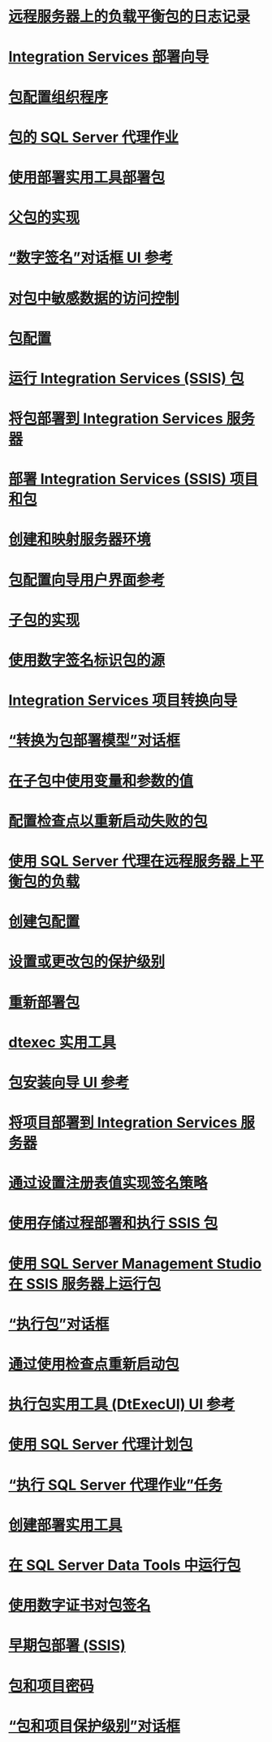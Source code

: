 # [远程服务器上的负载平衡包的日志记录](logging-for-load-balanced-packages-on-remote-servers.md)
# [Integration Services 部署向导](integration-services-deployment-wizard.md)
# [包配置组织程序](package-configurations-organizer.md)
# [包的 SQL Server 代理作业](sql-server-agent-jobs-for-packages.md)
# [使用部署实用工具部署包](deploy-packages-by-using-the-deployment-utility.md)
# [父包的实现](implementation-of-the-parent-package.md)
# [“数字签名”对话框 UI 参考](digital-signing-dialog-box-ui-reference.md)
# [对包中敏感数据的访问控制](access-control-for-sensitive-data-in-packages.md)
# [包配置](package-configurations.md)
# [运行 Integration Services (SSIS) 包](run-integration-services-ssis-packages.md)
# [将包部署到 Integration Services 服务器](deploy-packages-to-integration-services-server.md)
# [部署 Integration Services (SSIS) 项目和包](deploy-integration-services-ssis-projects-and-packages.md)
# [创建和映射服务器环境](create-and-map-a-server-environment.md)
# [包配置向导用户界面参考](package-configuration-wizard-ui-reference.md)
# [子包的实现](implementation-of-child-packages.md)
# [使用数字签名标识包的源](identify-the-source-of-packages-with-digital-signatures.md)
# [Integration Services 项目转换向导](integration-services-project-conversion-wizard.md)
# [“转换为包部署模型”对话框](convert-to-package-deployment-model-dialog-box.md)
# [在子包中使用变量和参数的值](use-the-values-of-variables-and-parameters-in-a-child-package.md)
# [配置检查点以重新启动失败的包](configure-checkpoints-for-restarting-a-failed-package.md)
# [使用 SQL Server 代理在远程服务器上平衡包的负载](load-balancing-packages-on-remote-servers-by-using-sql-server-agent.md)
# [创建包配置](create-package-configurations.md)
# [设置或更改包的保护级别](set-or-change-the-protection-level-of-packages.md)
# [重新部署包](redeployment-of-packages.md)
# [dtexec 实用工具](dtexec-utility.md)
# [包安装向导 UI 参考](package-installation-wizard-ui-reference.md)
# [将项目部署到 Integration Services 服务器](deploy-projects-to-integration-services-server.md)
# [通过设置注册表值实现签名策略](implement-a-signing-policy-by-setting-a-registry-value.md)
# [使用存储过程部署和执行 SSIS 包](deploy-and-execute-ssis-packages-using-stored-procedures.md)
# [使用 SQL Server Management Studio 在 SSIS 服务器上运行包](run-a-package-on-the-ssis-server-using-sql-server-management-studio.md)
# [“执行包”对话框](execute-package-dialog-box.md)
# [通过使用检查点重新启动包](restart-packages-by-using-checkpoints.md)
# [执行包实用工具 (DtExecUI) UI 参考](execute-package-utility-dtexecui-ui-reference.md)
# [使用 SQL Server 代理计划包](schedule-a-package-by-using-sql-server-agent.md)
# [“执行 SQL Server 代理作业”任务](execute-sql-server-agent-job-task.md)
# [创建部署实用工具](create-a-deployment-utility.md)
# [在 SQL Server Data Tools 中运行包](run-a-package-in-sql-server-data-tools.md)
# [使用数字证书对包签名](sign-a-package-by-using-a-digital-certificate.md)
# [早期包部署 (SSIS)](legacy-package-deployment-ssis.md)
# [包和项目密码](package-and-project-password.md)
# [“包和项目保护级别”对话框](package-and-project-protection-level-dialog-box.md)
